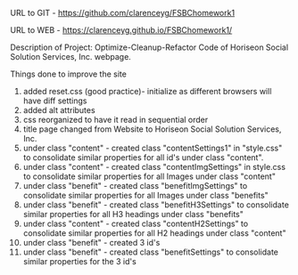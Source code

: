 URL to GIT - https://github.com/clarenceyg/FSBChomework1

URL to WEB - https://clarenceyg.github.io/FSBChomework1/

Description of Project: Optimize-Cleanup-Refactor Code of Horiseon Social Solution Services, Inc. webpage.

Things done to improve the site
1. added reset.css (good practice)- initialize as different browsers will have diff settings
2. added alt attributes
3. css reorganized to have it read in sequential order
4. title page changed from Website to Horiseon Social Solution Services, Inc.
5. under class "content" - created class "contentSettings1" in "style.css" to consolidate similar properties for all id's under class "content". 
6.  under class "content" - created class "contentImgSettings" in style.css to consolidate similar properties for all Images under class "content"
7.  under class "benefit" - created class "benefitImgSettings" to consolidate similar properties for all Images under class "benefits"
8.  under class "benefit" - created class "benefitH3Settings" to consolidate similar properties for all H3 headings under class "benefits"
9.  under class "content" - created class "contentH2Settings" to consolidate similar properties for all H2 headings under class "content"
10. under class "benefit" - created 3 id's
11. under class "benefit" - created class "benefitSettings" to consolidate similar properties for the 3 id's